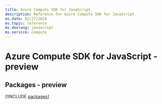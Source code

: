 ```yaml
---
title: Azure Compute SDK for JavaScript
description: Reference for Azure Compute SDK for JavaScript
ms.date: 02/27/2024
ms.topic: reference
ms.devlang: javascript
ms.service: compute
---
```

# Azure Compute SDK for JavaScript - preview
## Packages - preview
[!INCLUDE [packages](compute-index.md)]